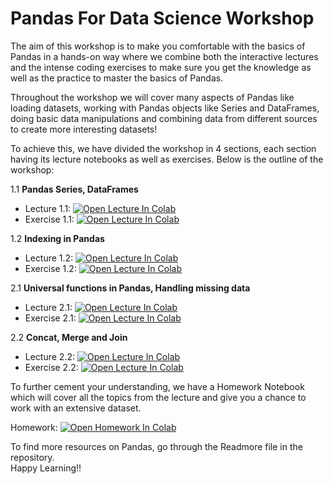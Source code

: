 # Pandas For Data Science Workshop

The aim of this workshop is to make you comfortable with the basics of Pandas in a hands-on way where we combine both the interactive lectures and the intense coding exercises to make sure you get the knowledge as well as the practice to master the basics of Pandas.

Throughout the workshop we will cover many aspects of Pandas like loading datasets, working with Pandas objects like Series and DataFrames, doing basic data manipulations and combining data from different sources to create more interesting datasets!

To achieve this, we have divided the workshop in 4 sections, each section having its lecture notebooks as well as exercises. Below is the outline of the workshop:

1.1 **Pandas Series, DataFrames**<br>

  * Lecture 1.1: [![Open Lecture In Colab](https://colab.research.google.com/assets/colab-badge.svg)](https://colab.research.google.com/drive/1geeaH1-Z56n1z07GdjFcMxaoXnDco83J?usp=sharing) <br>
  * Exercise 1.1: [![Open Lecture In Colab](https://colab.research.google.com/assets/colab-badge.svg)](https://colab.research.google.com/drive/1QTxGFZygrJPQ7kFLNZkDnbB4x4VROtYM?usp=sharing) <br>

1.2 **Indexing in Pandas**<br>

  * Lecture 1.2: [![Open Lecture In Colab](https://colab.research.google.com/assets/colab-badge.svg)](https://colab.research.google.com/drive/1hHcX1qFZJ4YctrGp7rJFQyCp_5Kq--Zi?usp=sharing)<br>
  * Exercise 1.2: [![Open Lecture In Colab](https://colab.research.google.com/assets/colab-badge.svg)](https://colab.research.google.com/drive/1m84dfSBCK6mzMRXkjW5WelcS8wNZEf20?usp=sharing)<br>

2.1 **Universal functions in Pandas, Handling missing data**<br>

  * Lecture 2.1: [![Open Lecture In Colab](https://colab.research.google.com/assets/colab-badge.svg)](https://colab.research.google.com/drive/1uyJmXnxyFrHrXd61kazMXj1ULYjVIlq_?usp=sharing)<br>
  * Exercise 2.1: [![Open Lecture In Colab](https://colab.research.google.com/assets/colab-badge.svg)](https://colab.research.google.com/drive/1abNUW57jp1kLszhLKMMP-tsJKuZrz1jr?usp=sharing)<br>

2.2 **Concat, Merge and Join**<br>
  * Lecture 2.2: [![Open Lecture In Colab](https://colab.research.google.com/assets/colab-badge.svg)](https://colab.research.google.com/drive/1fsd65NH8NA3Wvi9yL7P2qe_inDR7rmol?usp=sharing)<br>
  * Exercise 2.2: [![Open Lecture In Colab](https://colab.research.google.com/assets/colab-badge.svg)](https://colab.research.google.com/drive/1f-YGAjul4SVDzXLtxKKLqUhISxa2RjMn?usp=sharing)<br>

To further cement your understanding, we have a Homework Notebook which will cover all the topics from the lecture and give you a chance to work with an extensive dataset.<br>

Homework: [![Open Homework In Colab](https://colab.research.google.com/assets/colab-badge.svg)](https://colab.research.google.com/drive/1voJCAAGjyg2lBcyOCwXeviY5AyL6ZXDz?usp=sharing) <br>

To find more resources on Pandas, go through the Readmore file in the repository.<br>
Happy Learning!!<br>

